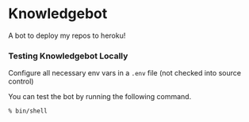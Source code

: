 # Knowledgebot

A bot to deploy my repos to heroku!

### Testing Knowledgebot Locally

Configure all necessary env vars in a `.env` file (not checked into source control)

You can test the bot by running the following command.

    % bin/shell
